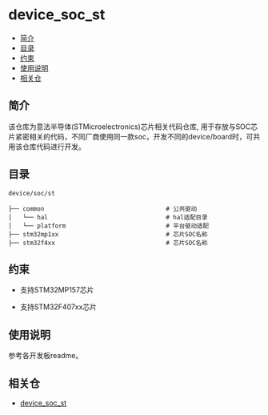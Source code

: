 # device_soc_st

-   [简介](#section469617221261)
-   [目录](#section469617221262)
-   [约束](#section469617221263)
-   [使用说明](#section469617221264)
-   [相关仓](#section469617221265)

## 简介<a name="section469617221261"></a>

该仓库为意法半导体(STMicroelectronics)芯片相关代码仓库, 用于存放与SOC芯片紧密相关的代码，不同厂商使用同一款soc，开发不同的device/board时，可共用该仓库代码进行开发。

## 目录<a name="section469617221262"></a>

```
device/soc/st

├── common                                  # 公共驱动
│   └── hal                                 # hal适配目录
│   └── platform                            # 平台驱动适配
├── stm32mp1xx                              # 芯片SOC名称
├── stm32f4xx                               # 芯片SOC名称
```

## 约束<a name="section469617221263"></a>
- 支持STM32MP157芯片

- 支持STM32F407xx芯片

## 使用说明<a name="section469617221264"></a>

参考各开发板readme。
## 相关仓<a name="section469617221265"></a>

- [device_soc_st](https://gitee.com/openharmony-sig/device_soc_st)
